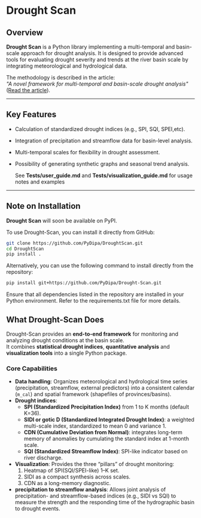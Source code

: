 # Drought Scan

## Overview
**Drought Scan** is a Python library implementing a multi-temporal and basin-scale approach for drought analysis. It is designed to provide advanced tools for evaluating drought severity and trends at the river basin scale by integrating meteorological and hydrological data.

The methodology is described in the article:  
*"A novel framework for multi-temporal and basin-scale drought analysis"* ([Read the article](https://www.sciencedirect.com/science/article/pii/S0048969724081063?via%3Dihub)).

---

## Key Features
- Calculation of standardized drought indices (e.g., SPI, SQI, SPEI,etc).
- Integration of precipitation and streamflow data for basin-level analysis.
- Multi-temporal scales for flexibility in drought assessment.
- Possibility of generating synthetic graphs and seasonal trend analysis.

    See **Tests/user_guide.md** and **Tests/visualization_guide.md** for usage notes and examples
---

## Note on Installation
**Drought Scan** will soon be available on PyPI. 

To use Drought-Scan, you can install it directly from GitHub:

```bash
git clone https://github.com/PyDipa/DroughtScan.git
cd DroughtScan
pip install .
```
Alternatively, you can use the following command to install directly from the repository:

```bash
pip install git+https://github.com/PyDipa/Drought-Scan.git
```

Ensure that all dependencies listed in the repository are installed in your Python environment. Refer to the requirements.txt file for more details.

## What Drought-Scan Does

Drought-Scan provides an **end-to-end framework** for monitoring and analyzing drought conditions at the basin scale.  
It combines **statistical drought indices**, **quantitative analysis**  and **visualization tools**  into a single Python package.

### Core Capabilities
- **Data handling**: Organizes meteorological and hydrological time series (precipitation, streamflow, external predictors) into a consistent calendar (`m_cal`) and spatial framework (shapefiles of provinces/basins).
- **Drought indices**:
  - **SPI (Standardized Precipitation Index)** from 1 to K months (default K=36).
  - **SIDI or gotic D (Standardized Integrated Drought Index)**: a weighted multi-scale index, standardized to mean 0 and variance 1.
  - **CDN (Cumulative Deviation from Normal)**: integrates long-term memory of anomalies by cumulating the standard index at 1-month scale.
  - **SQI (Standardized Streamflow Index)**: SPI-like indicator based on river discharge.
- **Visualization**: Provides the three “pillars” of drought monitoring:
  1. Heatmap of SPI(SQI/SPEI-like) 1–K set.
  2. SIDI as a compact synthesis across scales.
  3. CDN as a long-memory diagnostic.
- **precipitation to streamflow analysis**: Allows joint analysis of precipitation- and streamflow-based indices (e.g., SIDI vs SQI) to measure the strength and the responding time of the hydrographic basin to drought events. 

